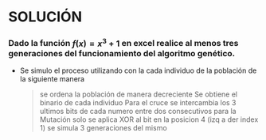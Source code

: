 # SOLUCIÓN

### Dado la función $f(x)=x^3+1$ en excel realice al menos tres generaciones del funcionamiento del algoritmo genético.

* Se simulo el proceso utilizando con la cada individuo de la población de la siguiente manera
    > se ordena la población de manera decreciente
    > Se obtiene el binario de cada individuo
    > Para el cruce se intercambia los 3 ultimos bits de cada numero entre dos consecutivos
    > para la Mutación solo se aplica XOR al bit en la posicion 4 (izq a der index 1)
    > se simula 3 generaciones del mismo

